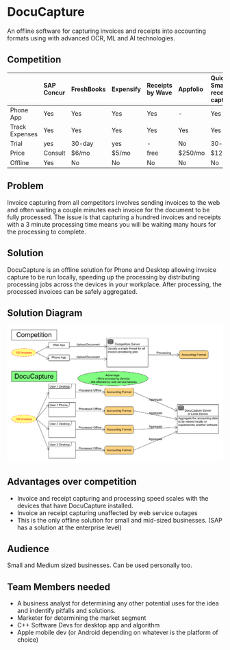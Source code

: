 # DocuCapture
An offline software for capturing invoices and receipts into accounting formats using with advanced OCR, ML and AI technologies.

## Competition
|| SAP Concur |FreshBooks|Expensify|Receipts by Wave|Appfolio|Quickbooks Smart receipt capture|
|:--|:--|:--|:--|:--|:--|:--|
|Phone App|Yes|Yes|Yes|Yes|-|Yes|
|Track Expenses|Yes|Yes|Yes|Yes|Yes|Yes|
|Trial|yes|30-day|yes|-|No|30-day|
|Price|Consult|$6/mo|$5/mo|free|$250/mo|$12.50/mo
|Offline|Yes|No|No|No|No|No|

## Problem
Invoice capturing from all competitors involves sending invoices to the web and often waiting a couple minutes each invoice for the document to be fully processed. The issue is that capturing a hundred invoices and receipts with a 3 minute processing time means you will be waiting many hours for the processing to complete.

## Solution
DocuCapture is an offline solution for Phone and Desktop allowing invoice capture to be run locally, speeding up the processing by distributing processing jobs across the devices in your workplace. After processing, the processed invoices can be safely aggregated.

## Solution Diagram
![alt text](https://github.com/bradosia/DocuCapture/blob/main/ref/usage.png?raw=true)

## Advantages over competition
* Invoice and receipt capturing and processing speed scales with the devices that have DocuCapture installed.
* Invoice an receipt capturing unaffected by web service outages
* This is the only offline solution for small and mid-sized businesses. (SAP has a solution at the enterprise level)

## Audience
Small and Medium sized businesses. Can be used personally too. 

## Team Members needed
- A business analyst for determining any other potential uses for the idea and indentify pitfalls and solutions.
- Marketer for determining the market segment
- C++ Software Devs for desktop app and algorithm
- Apple mobile dev (or Android depending on whatever is the platform of choice)
